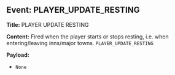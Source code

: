 ## Event: PLAYER_UPDATE_RESTING

**Title:** PLAYER UPDATE RESTING

**Content:**
Fired when the player starts or stops resting, i.e. when entering/leaving inns/major towns.
`PLAYER_UPDATE_RESTING`

**Payload:**
- `None`